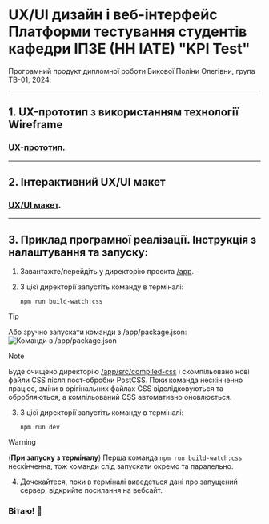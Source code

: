 # UX/UI дизайн і веб-інтерфейс Платформи тестування студентів кафедри ІПЗЕ (НН ІАТЕ) "KPI Test"
Програмний продукт дипломної роботи Бикової Поліни Олегівни, група ТВ-01, 2024.

---

## 1. UX-прототип з використанням технології Wireframe
### [UX-прототип](https://www.figma.com/design/16rQOX2auQXHmvEWSwcgoq/Bachelor-Wireframe?node-id=0-1&t=QdSJDOgHe1lfgwac-1).

---

## 2. Інтерактивний UX/UI макет
### [UX/UI макет](https://www.figma.com/design/N0wolMaEHJdNOcXEcoWWPd/Bachelor-Prototype?node-id=0-1&t=OBzl9oiSoMVgKsr9-1).

---

## 3. Приклад програмної реалізації. Інструкція з налаштування та запуску:
1. Завантажте/перейдіть у директорію проєкта [/app](https://github.com/2024-TB-01/Bykova-PO/tree/main/app).

2. З цієї директорії запустіть команду в терміналі:
  
   `npm run build-watch:css`
> [!TIP]
> Або зручно запускати команди з /app/package.json:
> ![Команди в /app/package.json](https://github.com/2024-TB-01/Bykova-PO/assets/84128815/83d449b3-f39a-417d-8f99-3cc8472c6c5f)

> [!NOTE]
> Буде очищено директорію [/app/src/compiled-css](https://github.com/2024-TB-01/Bykova-PO/tree/main/app/src/compiled-css) і скомпільовано нові файли CSS після пост-обробки PostCSS. Поки команда нескінченно працює, зміни в орігінальних файлах CSS відслідковуються та обробляються, а компільований CSS автомативно оновлюється.

3. З цієї директорії запустіть команду в терміналі:

   `npm run dev`

>[!WARNING]
>(**При запуску з терміналу**) Перша команда `npm run build-watch:css` нескінченна, тож команди слід запускати окремо та паралельно.

4. Дочекайтеся, поки в терміналі виведеться дані про запущений сервер, відкрийте посилання на вебсайт.
  
### Вітаю! :partying_face:
